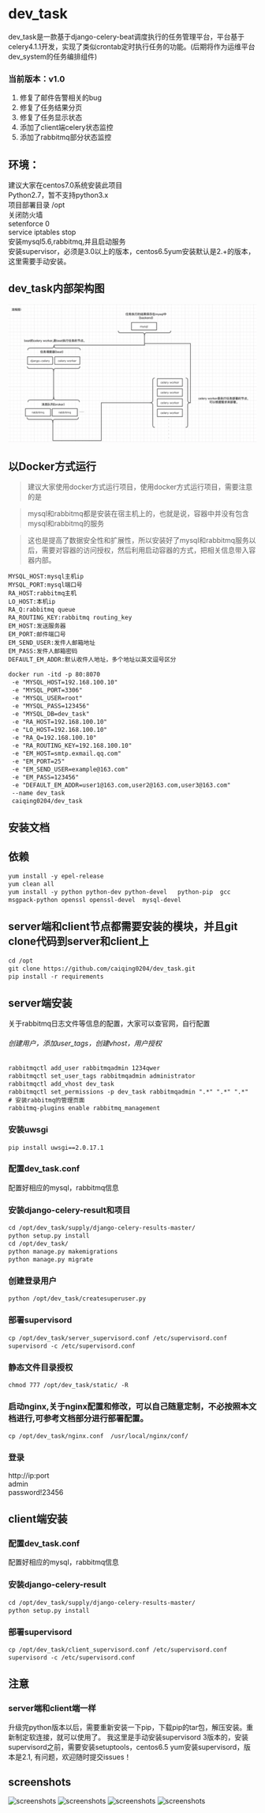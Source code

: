 # dev_task
dev_task是一款基于django-celery-beat调度执行的任务管理平台，平台基于celery4.1.1开发，实现了类似crontab定时执行任务的功能。(后期将作为运维平台dev_system的任务编排组件)<br>
### 当前版本：v1.0
1. 修复了邮件告警相关的bug
2. 修复了任务结果分页
3. 修复了任务显示状态
4. 添加了client端celery状态监控
5. 添加了rabbitmq部分状态监控
## 环境：
建议大家在centos7.0系统安装此项目<br>
Python2.7，暂不支持python3.x<br>
项目部署目录 /opt<br>
关闭防火墙<br>
setenforce 0<br>
service iptables stop<br>
安装mysql5.6,rabbitmq,并且启动服务<br>
安装supervisor，必须是3.0以上的版本，centos6.5yum安装默认是2.+的版本，这里需要手动安装。<br>

## dev_task内部架构图

![dev_task内部架构图](./screenshots/dev_task.png  "screenshots")

## 以Docker方式运行

> 建议大家使用docker方式运行项目，使用docker方式运行项目，需要注意的是

> mysql和rabbitmq都是安装在宿主机上的，也就是说，容器中并没有包含mysql和rabbitmq的服务

> 这也是提高了数据安全性和扩展性，所以安装好了mysql和rabbitmq服务以后，需要对容器的访问授权，然后利用启动容器的方式，把相关信息带入容器内部。

```
MYSQL_HOST:mysql主机ip
MYSQL_PORT:mysql端口号
RA_HOST:rabbitmq主机
LO_HOST:本机ip
RA_Q:rabbitmq queue
RA_ROUTING_KEY:rabbitmq routing_key
EM_HOST:发送服务器
EM_PORT:邮件端口号
EM_SEND_USER:发件人邮箱地址
EM_PASS:发件人邮箱密码
DEFAULT_EM_ADDR:默认收件人地址，多个地址以英文逗号区分
```

```
docker run -itd -p 80:8070
 -e "MYSQL_HOST=192.168.100.10"
 -e "MYSQL_PORT=3306"
 -e "MYSQL_USER=root"
 -e "MYSQL_PASS=123456"
 -e "MYSQL_DB=dev_task"
 -e "RA_HOST=192.168.100.10"
 -e "LO_HOST=192.168.100.10"
 -e "RA_Q=192.168.100.10"
 -e "RA_ROUTING_KEY=192.168.100.10"
 -e "EM_HOST=smtp.exmail.qq.com"
 -e "EM_PORT=25"
 -e "EM_SEND_USER=example@163.com"
 -e "EM_PASS=123456"
 -e "DEFAULT_EM_ADDR=user1@163.com,user2@163.com,user3@163.com"
 --name dev_task
 caiqing0204/dev_task
```

## 安装文档
## 依赖
```
yum install -y epel-release
yum clean all
yum install -y python python-dev python-devel   python-pip  gcc  msgpack-python openssl openssl-devel  mysql-devel
```
## server端和client节点都需要安装的模块，并且git clone代码到server和client上
```
cd /opt
git clone https://github.com/caiqing0204/dev_task.git
pip install -r requirements
```

## server端安装
关于rabbitmq日志文件等信息的配置，大家可以查官网，自行配置<br>
###### 创建用户，添加user_tags，创建vhost，用户授权
```
rabbitmqctl add_user rabbitmqadmin 1234qwer
rabbitmqctl set_user_tags rabbitmqadmin administrator
rabbitmqctl add_vhost dev_task
rabbitmqctl set_permissions -p dev_task rabbitmqadmin ".*" ".*" ".*"
# 安装rabbitmq的管理页面
rabbitmq-plugins enable rabbitmq_management
```

### 安装uwsgi
```
pip install uwsgi==2.0.17.1
```
### 配置dev_task.conf
配置好相应的mysql，rabbitmq信息

### 安装django-celery-result和项目
```
cd /opt/dev_task/supply/django-celery-results-master/
python setup.py install
cd /opt/dev_task/
python manage.py makemigrations
python manage.py migrate
```
### 创建登录用户
```
python /opt/dev_task/createsuperuser.py
```
### 部署supervisord
```
cp /opt/dev_task/server_supervisord.conf /etc/supervisord.conf
supervisord -c /etc/supervisord.conf
```
### 静态文件目录授权
```
chmod 777 /opt/dev_task/static/ -R
```
### 启动nginx,关于nginx配置和修改，可以自己随意定制，不必按照本文档进行,可参考文档部分进行部署配置。
```
cp /opt/dev_task/nginx.conf  /usr/local/nginx/conf/
```
### 登录
http://ip:port<br>
admin<br>
password!23456

## client端安装
### 配置dev_task.conf
配置好相应的mysql，rabbitmq信息

### 安装django-celery-result
```
cd /opt/dev_task/supply/django-celery-results-master/
python setup.py install
```
### 部署supervisord
```
cp /opt/dev_task/client_supervisord.conf /etc/supervisord.conf
supervisord -c /etc/supervisord.conf
```
## 注意
### server端和client端一样
升级完python版本以后，需要重新安装一下pip，下载pip的tar包，解压安装。重新制定软连接，就可以使用了。
我这里是手动安装supervisord 3版本的，安装supervisord之前，需要安装setuptools，centos6.5 yum安装supervisord，版本是2.1,
有问题，欢迎随时提交issues！

## screenshots
![screenshots](./screenshots/index.png   "screenshots")
![screenshots](./screenshots/job_list.png   "screenshots")
![screenshots](./screenshots/result_list1.png   "screenshots")
![screenshots](./screenshots/result_list2.png   "screenshots")
